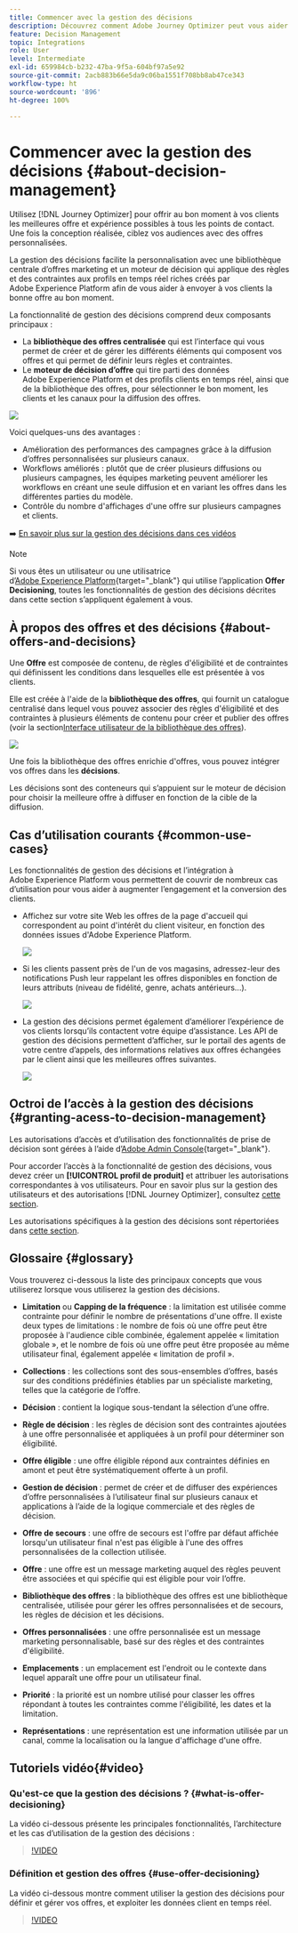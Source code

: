 ```yaml
---
title: Commencer avec la gestion des décisions
description: Découvrez comment Adobe Journey Optimizer peut vous aider à envoyer à vos clients la bonne offre au bon moment
feature: Decision Management
topic: Integrations
role: User
level: Intermediate
exl-id: 659984cb-b232-47ba-9f5a-604bf97a5e92
source-git-commit: 2acb883b66e5da9c06ba1551f708bb8ab47ce343
workflow-type: ht
source-wordcount: '896'
ht-degree: 100%

---
```


# Commencer avec la gestion des décisions {#about-decision-management}

Utilisez [!DNL Journey Optimizer] pour offrir au bon moment à vos clients les meilleures offre et expérience possibles à tous les points de contact. Une fois la conception réalisée, ciblez vos audiences avec des offres personnalisées.

La gestion des décisions facilite la personnalisation avec une bibliothèque centrale d’offres marketing et un moteur de décision qui applique des règles et des contraintes aux profils en temps réel riches créés par Adobe Experience Platform afin de vous aider à envoyer à vos clients la bonne offre au bon moment.

La fonctionnalité de gestion des décisions comprend deux composants principaux :

* La **bibliothèque des offres centralisée** qui est l’interface qui vous permet de créer et de gérer les différents éléments qui composent vos offres et qui permet de définir leurs règles et contraintes.
* Le **moteur de décision d’offre** qui tire parti des données Adobe Experience Platform et des profils clients en temps réel, ainsi que de la bibliothèque des offres, pour sélectionner le bon moment, les clients et les canaux pour la diffusion des offres.

![](../assets/architecture.png)

Voici quelques-uns des avantages :

* Amélioration des performances des campagnes grâce à la diffusion d’offres personnalisées sur plusieurs canaux.
* Workflows améliorés : plutôt que de créer plusieurs diffusions ou plusieurs campagnes, les équipes marketing peuvent améliorer les workflows en créant une seule diffusion et en variant les offres dans les différentes parties du modèle.
* Contrôle du nombre d&#39;affichages d&#39;une offre sur plusieurs campagnes et clients.

➡️ [En savoir plus sur la gestion des décisions dans ces vidéos](#video)

>[!NOTE]
>
>Si vous êtes un utilisateur ou une utilisatrice d’[Adobe Experience Platform](https://experienceleague.adobe.com/docs/experience-platform/landing/home.html?lang=fr){target="_blank"} qui utilise l’application **Offer Decisioning**, toutes les fonctionnalités de gestion des décisions décrites dans cette section s’appliquent également à vous.

## À propos des offres et des décisions {#about-offers-and-decisions}

Une **Offre** est composée de contenu, de règles d&#39;éligibilité et de contraintes qui définissent les conditions dans lesquelles elle est présentée à vos clients.

Elle est créée à l&#39;aide de la **bibliothèque des offres**, qui fournit un catalogue centralisé dans lequel vous pouvez associer des règles d&#39;éligibilité et des contraintes à plusieurs éléments de contenu pour créer et publier des offres (voir la section[Interface utilisateur de la bibliothèque des offres](../get-started/user-interface.md)).

![](../assets/offer_structure.png)

Une fois la bibliothèque des offres enrichie d&#39;offres, vous pouvez intégrer vos offres dans les **décisions**.

Les décisions sont des conteneurs qui s’appuient sur le moteur de décision pour choisir la meilleure offre à diffuser en fonction de la cible de la diffusion.

## Cas d’utilisation courants {#common-use-cases}

Les fonctionnalités de gestion des décisions et l’intégration à Adobe Experience Platform vous permettent de couvrir de nombreux cas d’utilisation pour vous aider à augmenter l’engagement et la conversion des clients.


* Affichez sur votre site Web les offres de la page d&#39;accueil qui correspondent au point d&#39;intérêt du client visiteur, en fonction des données issues d&#39;Adobe Experience Platform.

  ![](../assets/website.png)

* Si les clients passent près de l&#39;un de vos magasins, adressez-leur des notifications Push leur rappelant les offres disponibles en fonction de leurs attributs (niveau de fidélité, genre, achats antérieurs...).

  ![](../assets/push_sample.png)

* La gestion des décisions permet également d’améliorer l’expérience de vos clients lorsqu’ils contactent votre équipe d’assistance.
Les API de gestion des décisions permettent d’afficher, sur le portail des agents de votre centre d’appels, des informations relatives aux offres échangées par le client ainsi que les meilleures offres suivantes.


  ![](../../assets/do-not-localize/call-center.png)

## Octroi de l’accès à la gestion des décisions {#granting-acess-to-decision-management}

Les autorisations d’accès et d’utilisation des fonctionnalités de prise de décision sont gérées à l’aide d’[Adobe Admin Console](https://helpx.adobe.com/fr/enterprise/managing/user-guide.html){target="_blank"}.

Pour accorder l’accès à la fonctionnalité de gestion des décisions, vous devez créer un **[!UICONTROL profil de produit]** et attribuer les autorisations correspondantes à vos utilisateurs. Pour en savoir plus sur la gestion des utilisateurs et des autorisations [!DNL Journey Optimizer], consultez [cette section](../../administration/permissions.md).

Les autorisations spécifiques à la gestion des décisions sont répertoriées dans [cette section](../../administration/high-low-permissions.md#decisions-permissions).

## Glossaire {#glossary}

Vous trouverez ci-dessous la liste des principaux concepts que vous utiliserez lorsque vous utiliserez la gestion des décisions.


* **Limitation** ou **Capping de la fréquence** : la limitation est utilisée comme contrainte pour définir le nombre de présentations d&#39;une offre. Il existe deux types de limitations : le nombre de fois où une offre peut être proposée à l&#39;audience cible combinée, également appelée « limitation globale », et le nombre de fois où une offre peut être proposée au même utilisateur final, également appelée « limitation de profil ».

* **Collections** : les collections sont des sous-ensembles d’offres, basés sur des conditions prédéfinies établies par un spécialiste marketing, telles que la catégorie de l’offre.

* **Décision** : contient la logique sous-tendant la sélection d’une offre.

* **Règle de décision** : les règles de décision sont des contraintes ajoutées à une offre personnalisée et appliquées à un profil pour déterminer son éligibilité.

* **Offre éligible** : une offre éligible répond aux contraintes définies en amont et peut être systématiquement offerte à un profil.

* **Gestion de décision** : permet de créer et de diffuser des expériences d’offre personnalisées à l’utilisateur final sur plusieurs canaux et applications à l’aide de la logique commerciale et des règles de décision.

* **Offre de secours** : une offre de secours est l&#39;offre par défaut affichée lorsqu&#39;un utilisateur final n&#39;est pas éligible à l&#39;une des offres personnalisées de la collection utilisée.

* **Offre** : une offre est un message marketing auquel des règles peuvent être associées et qui spécifie qui est éligible pour voir l’offre.

* **Bibliothèque des offres** : la bibliothèque des offres est une bibliothèque centralisée, utilisée pour gérer les offres personnalisées et de secours, les règles de décision et les décisions.

* **Offres personnalisées** : une offre personnalisée est un message marketing personnalisable, basé sur des règles et des contraintes d&#39;éligibilité.

* **Emplacements** : un emplacement est l&#39;endroit ou le contexte dans lequel apparaît une offre pour un utilisateur final.

* **Priorité** : la priorité est un nombre utilisé pour classer les offres répondant à toutes les contraintes comme l&#39;éligibilité, les dates et la limitation.

* **Représentations** : une représentation est une information utilisée par un canal, comme la localisation ou la langue d&#39;affichage d&#39;une offre.

## Tutoriels vidéo{#video}

### Qu&#39;est-ce que la gestion des décisions ?  {#what-is-offer-decisioning}

La vidéo ci-dessous présente les principales fonctionnalités, l’architecture et les cas d’utilisation de la gestion des décisions :


>[!VIDEO](https://video.tv.adobe.com/v/326961?quality=12&learn=on)

### Définition et gestion des offres {#use-offer-decisioning}

La vidéo ci-dessous montre comment utiliser la gestion des décisions pour définir et gérer vos offres, et exploiter les données client en temps réel.


>[!VIDEO](https://video.tv.adobe.com/v/326841?quality=12&learn=on)


